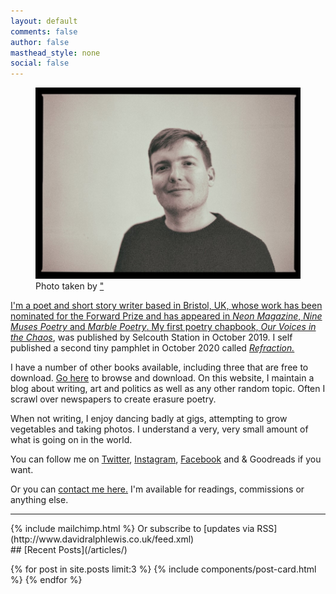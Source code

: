 ```yaml
---
layout: default
comments: false
author: false
masthead_style: none
social: false
---
```

<figure>
 <img src="/assets/images/site/me.jpg" alt="Photo taken by Sam Cavender @samsnapsalot" class="responsive">
<figcaption>Photo taken by <a href="https://www.instagram.com/samsnapsalot/"Sam Cavender</a>"</figcaption>
</figure>

I'm a poet and short story writer based in Bristol, UK, whose work has been nominated for the Forward Prize and has appeared in *Neon Magazine*, *Nine Muses Poetry* and *Marble Poetry*. My first poetry chapbook, *[Our Voices in the Chaos](/ourvoicesinthechaos/)*, was published by Selcouth Station in October 2019. I self published a second tiny pamphlet in October 2020 called *[Refraction.](https://davidralphlewis.bigcartel.com/product/refraction)*

I have a number of other books available, including three that are free to download. [Go here](/mybooks/) to browse and download. On this website, I maintain a blog about writing, art and politics as well as any other random topic. Often I scrawl over newspapers to create erasure poetry.

When not writing, I enjoy dancing badly at gigs, attempting to grow vegetables and taking photos. I understand a very, very small amount of what is going on in the world.

You can follow me on <a href="https://twitter.com/davidralphlewis" rel="me">Twitter</a>, [Instagram](https://www.instagram.com/davidralphlewis), [Facebook](https://www.facebook.com/davidralphlewis) and & Goodreads if you want.

Or you can <a href="mailto:contact@davidralphlewis.co.uk" rel="me">contact me here.</a> I'm available for readings, commissions or anything else.

<hr>
{% include mailchimp.html %}
Or subscribe to [updates via RSS](http://www.davidralphlewis.co.uk/feed.xml)
<br />
## [Recent Posts](/articles/)

{% for post in site.posts limit:3 %}
{% include components/post-card.html %}
{% endfor %}
<br >
